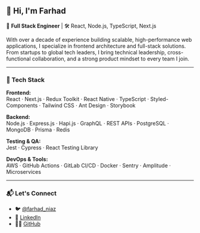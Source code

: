 ## 👋 Hi, I'm Farhad

🎯 **Full Stack Engineer** | 🛠️ React, Node.js, TypeScript, Next.js

With over a decade of experience building scalable, high-performance web applications, I specialize in frontend architecture and full-stack solutions. From startups to global tech leaders, I bring technical leadership, cross-functional collaboration, and a strong product mindset to every team I join.

---

### 🔧 Tech Stack

**Frontend:**  
React · Next.js · Redux Toolkit · React Native · TypeScript · Styled-Components · Tailwind CSS · Ant Design · Storybook

**Backend:**  
Node.js · Express.js · Hapi.js · GraphQL · REST APIs · PostgreSQL · MongoDB · Prisma · Redis

**Testing & QA:**  
Jest · Cypress · React Testing Library

**DevOps & Tools:**  
AWS · GitHub Actions · GitLab CI/CD · Docker · Sentry · Amplitude · Microservices

---

### 📬 Let's Connect
- 🐦 [@farhad_niaz](https://x.com/farhad_niaz)
- 💼 [LinkedIn](https://www.linkedin.com/in/farhad-azarbarzinniaz-55a34786)
- 🧑‍💻 [GitHub](https://github.com/farhadniaz)
